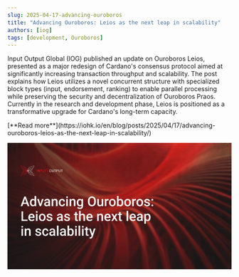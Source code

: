 ```yaml
---
slug: 2025-04-17-advancing-ouroboros
title: "Advancing Ouroboros: Leios as the next leap in scalability"
authors: [iog]
tags: [development, Ouroboros]
---
```


Input Output Global (IOG) published an update on Ouroboros Leios, presented as a major redesign of Cardano's consensus protocol aimed at significantly increasing transaction throughput and scalability. The post explains how Leios utilizes a novel concurrent structure with specialized block types (input, endorsement, ranking) to enable parallel processing while preserving the security and decentralization of Ouroboros Praos. Currently in the research and development phase, Leios is positioned as a transformative upgrade for Cardano's long-term capacity.

<div style={{ textAlign: 'right' }}>
 [**Read more**](https://iohk.io/en/blog/posts/2025/04/17/advancing-ouroboros-leios-as-the-next-leap-in-scalability/) 
</div>

 ![Ouroboros Genesis](./banner.webp)

